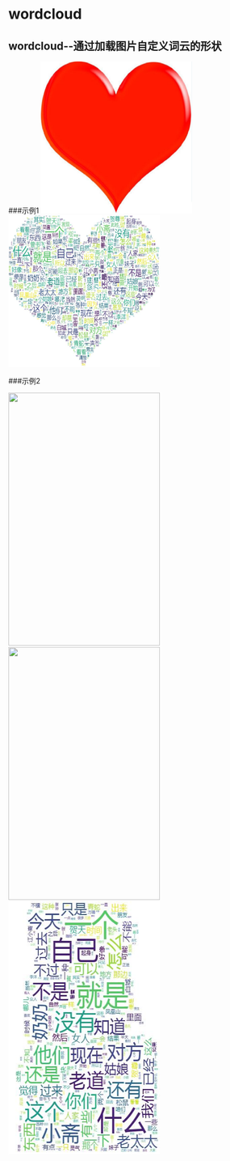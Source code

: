 # wordcloud
## wordcloud--通过加载图片自定义词云的形状

###示例1
<img src="https://raw.githubusercontent.com/Qt7mira/MarkDownImg/master/img/wordcloud/heart.jpg" width = "300" height = "300" align=center/>
<img src="https://raw.githubusercontent.com/Qt7mira/MarkDownImg/master/img/wordcloud/wordcloud_heart.jpg" width = "300" height = "300" align=center/>

###示例2

<img src="https://raw.githubusercontent.com/Qt7mira/MarkDownImg/master/img/wordcloud/jessica_1" width = "300" height = "500" align=center/>
<img src="https://raw.githubusercontent.com/Qt7mira/MarkDownImg/master/img/wordcloud/jessica_2" width = "300" height = "500" align=center/>
<img src="https://raw.githubusercontent.com/Qt7mira/MarkDownImg/master/img/wordcloud/wordcloud_ssica.jpg" width = "300" height = "500" align=center/>

